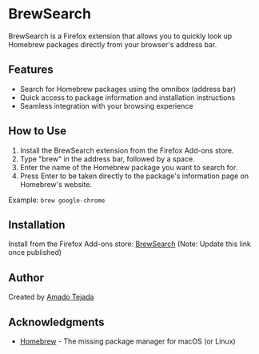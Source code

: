 # BrewSearch

BrewSearch is a Firefox extension that allows you to quickly look up Homebrew packages directly from your browser's address bar.

## Features

- Search for Homebrew packages using the omnibox (address bar)
- Quick access to package information and installation instructions
- Seamless integration with your browsing experience

## How to Use

1. Install the BrewSearch extension from the Firefox Add-ons store.
2. Type "brew" in the address bar, followed by a space.
3. Enter the name of the Homebrew package you want to search for.
4. Press Enter to be taken directly to the package's information page on Homebrew's website.

Example: `brew google-chrome`

## Installation

Install from the Firefox Add-ons store: [BrewSearch](https://addons.mozilla.org/en-US/firefox/addon/brewsearch/) (Note: Update this link once published)

## Author

Created by [Amado Tejada](https://github.com/amadotejada)

## Acknowledgments

- [Homebrew](https://brew.sh/) - The missing package manager for macOS (or Linux)
